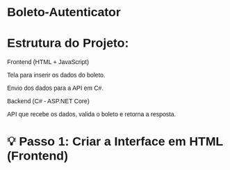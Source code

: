 # Boleto-Autenticator

# Estrutura do Projeto:
Frontend (HTML + JavaScript)

Tela para inserir os dados do boleto.

Envio dos dados para a API em C#.

Backend (C# - ASP.NET Core)

API que recebe os dados, valida o boleto e retorna a resposta.


# 💡 Passo 1: Criar a Interface em HTML (Frontend)

<!DOCTYPE html>
<html lang="pt-br">
<head>
    <meta charset="UTF-8">
    <meta name="viewport" content="width=device-width, initial-scale=1.0">
    <title>Autenticador de Boletos</title>
    <style>
        body { font-family: Arial, sans-serif; margin: 2rem; }
        input, button { margin-top: 0.5rem; padding: 0.5rem; }
        #resultado { margin-top: 1rem; font-weight: bold; }
    </style>
    <script>
        async function autenticarBoleto(event) {
            event.preventDefault(); // Evita recarregar a página

            const boletoCodigo = document.getElementById('boletoCodigo').value.trim();
            const resultado = document.getElementById('resultado');

            if (!boletoCodigo) {
                resultado.innerText = '⚠️ Por favor, insira o código do boleto.';
                return;
            }

            resultado.innerText = '🔄 Autenticando...';

            try {
                const response = await fetch('https://localhost:5001/api/boletos/autenticar', {
                    method: 'POST',
                    headers: {
                        'Content-Type': 'application/json'
                    },
                    body: JSON.stringify({ codigo: boletoCodigo })
                });

                if (!response.ok) {
                    throw new Error(`Erro HTTP: ${response.status}`);
                }

                const data = await response.json();
                resultado.innerText = data.autenticado
                    ? '✅ Boleto autenticado com sucesso!'
                    : '❌ Falha na autenticação do boleto!';
            } catch (error) {
                resultado.innerText = `❌ Erro ao autenticar: ${error.message}`;
            }
        }
    </script>
</head>
<body>
    <h1>🔐 Serviço de Autenticação de Boletos</h1>

    <form onsubmit="autenticarBoleto(event)">
        <label for="boletoCodigo">Código do Boleto:</label><br>
        <input type="text" id="boletoCodigo" placeholder="Digite o código do boleto" required><br>
        <button type="submit">Autenticar</button>
    </form>

    <p id="resultado"></p>
</body>
</html>


# 📁 Passo 2: Criar o Modelo
No diretório Models, crie um arquivo chamado BoletoRequest.cs:

namespace BoletoApi.Models
{
    public class BoletoRequest
    {
        public string Codigo { get; set; }
    }
}


# 📁 Passo 3: Criar o Backend em C# (ASP.NET Core)
Primeiro, crie uma aplicação ASP.NET Core no Visual Studio ou use o .NET CLI:

bash
dotnet new webapi -n BoletoAuthenticator

# Dentro da aplicação, crie um controlador para autenticação de boletos.

Controllers/BoletoController.cs
using Microsoft.AspNetCore.Mvc;

namespace BoletoAuthenticator.Controllers
{
    [Route("api/[controller]")]
    [ApiController]
    public class BoletosController : ControllerBase
    {
        // Endpoint para autenticação do boleto
        [HttpPost("autenticar")]
        public IActionResult AutenticarBoleto([FromBody] BoletoRequest request)
        {
            // Aqui você deve implementar a lógica de autenticação do boleto
            var autenticado = ValidarBoleto(request.Codigo);

            return Ok(new { autenticado });
        }

        private bool ValidarBoleto(string codigo)
        {
            // Lógica de validação do boleto (simulação)
            // Em um sistema real, você consultaria um banco de dados ou API externa aqui

            // Exemplo: validar se o código tem exatamente 10 caracteres
            return codigo.Length == 10;
        }
    }

    public class BoletoRequest
    {
        public string Codigo { get; set; }
    }
}


# 📁 Passo 4: Configuração de CORS
Você pode precisar configurar o CORS para permitir que o frontend se comunique com a API.
No arquivo Startup.cs ou Program.cs (depende da versão do .NET), adicione a configuração para o CORS.
No Program.cs:

var builder = WebApplication.CreateBuilder(args);

// Configuração do CORS
builder.Services.AddCors(options =>
{
    options.AddPolicy("AllowAll", policy =>
    {
        policy.AllowAnyOrigin()
              .AllowAnyMethod()
              .AllowAnyHeader();
    });
});

var app = builder.Build();

// Usar o CORS
app.UseCors("AllowAll");

app.UseAuthorization();

app.MapControllers();

app.Run();


# 🚀 Executar a API No terminal:
dotnet run


# 🌐 Testar com seu HTML
Certifique-se de que o HTML está sendo servido por um servidor local (por exemplo, usando a extensão Live Server do VS Code). 
O navegador pode bloquear requisições fetch se você abrir o HTML diretamente como file://.

# ✅ Teste Rápido com curl (opcional)
curl -X POST https://localhost:5001/api/boletos/autenticar \
-H "Content-Type: application/json" \
-d "{\"codigo\":\"123456789\"}" -k

# Use -k para ignorar o certificado SSL autoassinado.
